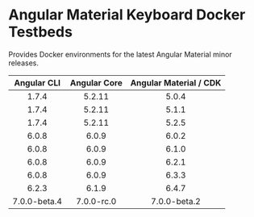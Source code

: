 # Angular Material Keyboard Docker Testbeds

Provides Docker environments for the latest Angular Material minor releases. 

|Angular CLI|Angular Core|Angular Material / CDK|
|:---:|:---:|:---:|
|1.7.4|5.2.11|5.0.4|
|1.7.4|5.2.11|5.1.1|
|1.7.4|5.2.11|5.2.5|
|6.0.8|6.0.9|6.0.2|
|6.0.8|6.0.9|6.1.0|
|6.0.8|6.0.9|6.2.1|
|6.0.8|6.0.9|6.3.3|
|6.2.3|6.1.9|6.4.7|
|7.0.0-beta.4|7.0.0-rc.0|7.0.0-beta.2|
